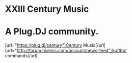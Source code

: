 XXIII Century Music
=======
A Plug.DJ community.
=======

[url="https://plug.dj/century"]Century Music[/url]
[url="http://forum.hivemc.com/account/news-feed"]Softbot commands[/url]

